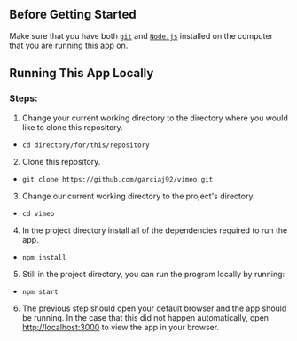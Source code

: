 ## Before Getting Started

Make sure that you have both [`git`](https://git-scm.com/book/en/v2/Getting-Started-Installing-Git) and [`Node.js`](https://nodejs.org/en/) installed on the computer that you are running this app on.

## Running This App Locally

### Steps:

1. Change your current working directory to the directory where you would like to clone this repository.

- `cd directory/for/this/repository`

2. Clone this repository.

- `git clone https://github.com/garciaj92/vimeo.git`

3. Change our current working directory to the project's directory.

- `cd vimeo`

4. In the project directory install all of the dependencies required to run the app.

- `npm install`

5. Still in the project directory, you can run the program locally by running:

- `npm start`

6. The previous step should open your default browser and the app should be running. In the case that this did not happen automatically, open [http://localhost:3000](http://localhost:3000) to view the app in your browser.
